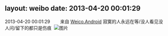 layout: weibo
date: 2013-04-20 00:01:29
---
<meta name="referrer" content="no-referrer" />

2013-04-20 00:01:29  &nbsp;&nbsp;&nbsp;&nbsp;&nbsp;&nbsp; 来自 <a href="http://app.weibo.com/t/feed/l4RWD" rel="nofollow">Weico.Android</a>
寂寞的人永远在等/没人看见没人问/留下的都只是伤痕 ​​​
![图片](https://ww4.sinaimg.cn/large/6d2a6003jw1e3vda1q6g2j20u00gvq4h.jpg)
